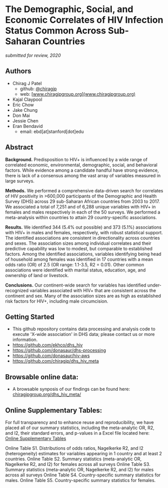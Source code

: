 # The Demographic, Social, and Economic Correlates of HIV Infection Status Common Across Sub-Saharan Countries

*submitted for review, 2020*

## Authors 
- Chirag J Patel
    + github: [\@chiragjp](http://github.com/chiragjp)
    + web: [www.chiragjpgroup.org](www.chiragjpgroup.org)
- Kajal Claypool
- Eric Chow
- Jake Chung
- Don Mai
- Jessie Chen
- Eran Bendavid
    + email: ebd[at]stanford[dot]edu

## Abstract

**Background.** Predisposition to HIV+ is influenced by a wide range of correlated economic, environmental, demographic, social, and behavioral factors. While evidence among a candidate handful have strong evidence, there is lack of a consensus among the vast array of variables measured in large surveys.

**Methods.** We performed a comprehensive data-driven search for correlates of HIV positivity in >600,000 participants of the Demographic and Health Survey (DHS) across 29 sub-Saharan African countries from 2003 to 2017. We associated a total of 7,251 and of 6,288 unique variables with HIV+ in females and males respectively in each of the 50 surveys. We performed a meta-analysis within countries to attain 29 country-specific associations. 

**Results.** We identified 344 (5.4% out possible) and 373 (5.1%) associations with HIV+ in males and females, respectively, with robust statistical support. The identified associations are consistent in directionality across countries and sexes. The association sizes among individual correlates and their predictive capability was low to modest, but comparable to established factors. Among the identified associations, variables identifying being head of household among females was identified in 17 countries with a mean odds ratio (OR) of 2.5 (OR range: 1.1-3.5, R2 = 0.01). Other common associations were identified with marital status, education, age, and ownership of land or livestock.

**Conclusions.** Our continent-wide search for variables has identified under-recognized variables associated with HIV+ that are consistent across the continent and sex. Many of the association sizes are as high as established risk factors for HIV+, including male circumcision. 



## Getting Started
- This github repository contains data processing and analysis code to execute 'X-wide association' in DHS data; please contact us or more information.
- https://github.com/ekhco/dhs_hiv
- https://github.com/donasaur/dhs-processing
- https://github.com/donasaur/hiv-aws 
- https://github.com/chiragjp/dhs_hiv_meta

## Browsable online data:
- A browsable synposis of our findings can be found here: <a href='https://www.chiragjpgroup.org/dhs_hiv_meta/'>chiragjpgroup.org/dhs_hiv_meta/</a> 

## Online Supplementary Tables:
For full transparency and to enhance reuse and reproducibility, we have placed all of our summary statistics, including the meta-analytic OR, R2, and I2, their standard errors, and p-values in a Excel file located here: <a href="https://github.com/chiragjp/dhs_hiv_meta/tree/master/meta_data/Online Supplementary Tables.xls">Online Supplementary Tables</a>

Online Table S1. Distributions of odds ratios, Nagelkerke R2, and I2 (heterogeneity) estimates for variables appearing in 1 country and at least 2 countries.
Online Table S2. Summary statistics (meta-analytic OR, Nagelkerke R2, and I2) for females across all surveys
Online Table S3. Summary statistics (meta-analytic OR, Nagelkerke R2, and I2) for males across all surveys
Online Table S4. Country-specific summary statistics for males.
Online Table S5. Country-specific summary statistics for females.



